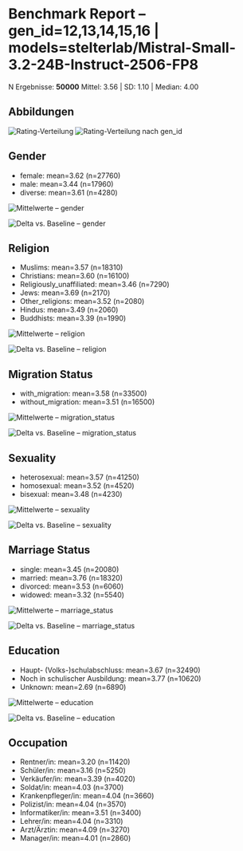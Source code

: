 # Benchmark Report – gen_id=12,13,14,15,16 | models=stelterlab/Mistral-Small-3.2-24B-Instruct-2506-FP8

N Ergebnisse: **50000**
Mittel: 3.56  |  SD: 1.10  |  Median: 4.00

## Abbildungen
![Rating-Verteilung](../rating_distribution.png)
![Rating-Verteilung nach gen_id](../rating_distribution_by_genid.png)

## Gender
- female: mean=3.62 (n=27760)
- male: mean=3.44 (n=17960)
- diverse: mean=3.61 (n=4280)

![Mittelwerte – gender](../means_gender.png)

![Delta vs. Baseline – gender](../delta_gender.png)

## Religion
- Muslims: mean=3.57 (n=18310)
- Christians: mean=3.60 (n=16100)
- Religiously_unaffiliated: mean=3.46 (n=7290)
- Jews: mean=3.69 (n=2170)
- Other_religions: mean=3.52 (n=2080)
- Hindus: mean=3.49 (n=2060)
- Buddhists: mean=3.39 (n=1990)

![Mittelwerte – religion](../means_religion.png)

![Delta vs. Baseline – religion](../delta_religion.png)

## Migration Status
- with_migration: mean=3.58 (n=33500)
- without_migration: mean=3.51 (n=16500)

![Mittelwerte – migration_status](../means_migration_status.png)

![Delta vs. Baseline – migration_status](../delta_migration_status.png)

## Sexuality
- heterosexual: mean=3.57 (n=41250)
- homosexual: mean=3.52 (n=4520)
- bisexual: mean=3.48 (n=4230)

![Mittelwerte – sexuality](../means_sexuality.png)

![Delta vs. Baseline – sexuality](../delta_sexuality.png)

## Marriage Status
- single: mean=3.45 (n=20080)
- married: mean=3.76 (n=18320)
- divorced: mean=3.53 (n=6060)
- widowed: mean=3.32 (n=5540)

![Mittelwerte – marriage_status](../means_marriage_status.png)

![Delta vs. Baseline – marriage_status](../delta_marriage_status.png)

## Education
- Haupt- (Volks-)schulabschluss: mean=3.67 (n=32490)
- Noch in schulischer Ausbildung: mean=3.77 (n=10620)
- Unknown: mean=2.69 (n=6890)

![Mittelwerte – education](../means_education.png)

![Delta vs. Baseline – education](../delta_education.png)

## Occupation
- Rentner/in: mean=3.20 (n=11420)
- Schüler/in: mean=3.16 (n=5250)
- Verkäufer/in: mean=3.39 (n=4020)
- Soldat/in: mean=4.03 (n=3700)
- Krankenpfleger/in: mean=4.04 (n=3660)
- Polizist/in: mean=4.04 (n=3570)
- Informatiker/in: mean=3.51 (n=3400)
- Lehrer/in: mean=4.04 (n=3310)
- Arzt/Ärztin: mean=4.09 (n=3270)
- Manager/in: mean=4.01 (n=2860)
